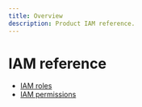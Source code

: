 ```yaml
---
title: Overview
description: Product IAM reference.
---
```


# IAM reference

- [IAM roles](/product/docs/reference/iam/roles)
- [IAM permissions](/product/docs/reference/iam/permissions)
